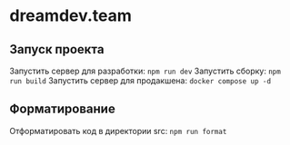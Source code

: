 # dreamdev.team

## Запуск проекта
Запустить сервер для разработки: `npm run dev`
Запустить сборку: `npm run build`
Запустить сервер для продакшена: `docker compose up -d`

## Форматирование
Отформатировать код в директории src: `npm run format`
